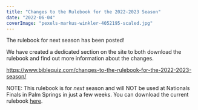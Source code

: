 ```yaml
---
title: "Changes to the Rulebook for the 2022-2023 Season"
date: "2022-06-04"
coverImage: "pexels-markus-winkler-4052195-scaled.jpg"
---
```


The rulebook for next season has been posted!

We have created a dedicated section on the site to both download the rulebook and find out more information about the changes.

https://www.biblequiz.com/changes-to-the-rulebook-for-the-2022-2023-season/

NOTE: This rulebook is for _next_ season and will NOT be used at Nationals Finals in Palm Springs in just a few weeks. You can download the current rulebook [here](https://www.biblequiz.com/wp-content/uploads/2021/08/21-22-Bible-Quiz-Rules.pdf).
